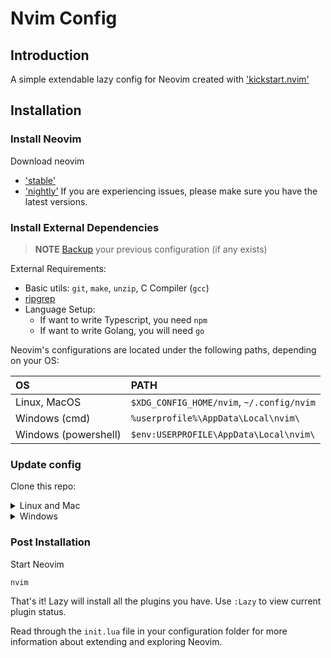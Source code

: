 # Nvim Config

## Introduction

A simple extendable lazy config for Neovim created with ['kickstart.nvim'](https://github.com/nvim-lua/kickstart.nvim)

## Installation

### Install Neovim

Download neovim
- ['stable'](https://github.com/neovim/neovim/releases/tag/stable) 
- ['nightly'](https://github.com/neovim/neovim/releases/tag/nightly)
If you are experiencing issues, please make sure you have the latest versions.

### Install External Dependencies

> **NOTE**
> [Backup](#FAQ) your previous configuration (if any exists)

External Requirements:
- Basic utils: `git`, `make`, `unzip`, C Compiler (`gcc`)
- [ripgrep](https://github.com/BurntSushi/ripgrep#installation)
- Language Setup:
  - If want to write Typescript, you need `npm`
  - If want to write Golang, you will need `go`

Neovim's configurations are located under the following paths, depending on your OS:

| OS | PATH |
| :- | :--- |
| Linux, MacOS | `$XDG_CONFIG_HOME/nvim`, `~/.config/nvim` |
| Windows (cmd)| `%userprofile%\AppData\Local\nvim\` |
| Windows (powershell)| `$env:USERPROFILE\AppData\Local\nvim\` |

### Update config

Clone this repo:

<details><summary> Linux and Mac </summary>

```sh
git clone https://github.com/rinem/nvim-config.git "${XDG_CONFIG_HOME:-$HOME/.config}"/nvim
```

</details>

<details><summary> Windows </summary>

If you're using `cmd.exe`:

```
git clone https://github.com/rinem/nvim-config.git %userprofile%\AppData\Local\nvim\
```

If you're using `powershell.exe`

```
git clone https://github.com/nvim-lua/nvim-config.git $env:USERPROFILE\AppData\Local\nvim\
```

</details>

### Post Installation

Start Neovim

```sh
nvim
```

That's it! Lazy will install all the plugins you have. Use `:Lazy` to view
current plugin status.

Read through the `init.lua` file in your configuration folder for more
information about extending and exploring Neovim.

